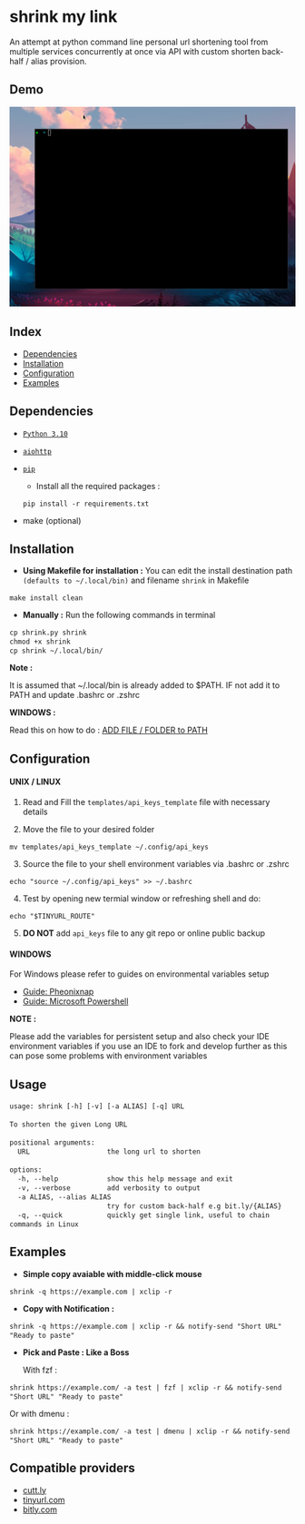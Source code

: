 # shrink my link

An attempt at python command line personal url shortening tool from multiple services concurrently at once via API with custom shorten back-half / alias provision.

## Demo  

![shrink my link](/.assets/shrink_demo_final.gif "shrink my link") 

## Index

- [Dependencies](#dependencies)
- [Installation](#installation)
- [Configuration](#configuration)
- [Examples](#examples)

## Dependencies

- [`Python 3.10`](https://www.python.org/about/gettingstarted/)
- [`aiohttp`](https://docs.aiohttp.org/en/stable/)
- [`pip`](https://pypi.org/project/pip/)
    
    - Install all the required packages :
    ```
    pip install -r requirements.txt
    ```
    
- make (optional)


## Installation

- **Using Makefile for installation :**
You can edit the install destination path `(defaults to ~/.local/bin)` and filename `shrink` in Makefile
```
make install clean
```

- **Manually :**
Run the following commands in terminal
```
cp shrink.py shrink
chmod +x shrink
cp shrink ~/.local/bin/
```

**Note :** 

It is assumed that ~/.local/bin is already added to $PATH. IF not add it to PATH and update .bashrc or .zshrc

**WINDOWS :** 

Read this on how to do : [ADD FILE / FOLDER to PATH](https://answers.microsoft.com/en-us/windows/forum/all/enviromnent-variables-adding-to-system-path/902feff1-cac2-49e3-9021-7fa4bedf4347)

## Configuration

#### UNIX / LINUX


1. Read and Fill the `templates/api_keys_template` file with necessary details

2. Move the file to your desired folder
```
mv templates/api_keys_template ~/.config/api_keys
```
3. Source the file to your shell environment variables via .bashrc or .zshrc
```
echo "source ~/.config/api_keys" >> ~/.bashrc
```
4. Test by opening new termial window or refreshing shell and do:
```
echo "$TINYURL_ROUTE"
```
5. **DO NOT** add `api_keys` file to any git repo or online public backup

#### WINDOWS
For Windows please refer to guides on environmental variables setup
- [Guide: Pheonixnap](https://phoenixnap.com/kb/windows-set-environment-variable)
- [Guide: Microsoft Powershell](https://docs.microsoft.com/en-us/powershell/module/microsoft.powershell.core/about/about_environment_variables?view=powershell-7.2)

**NOTE :** 

Please add the variables for persistent setup and also check your IDE environment variables if you use an IDE to fork and develop further as this can pose some problems with environment variables



## Usage

```
usage: shrink [-h] [-v] [-a ALIAS] [-q] URL

To shorten the given Long URL

positional arguments:
  URL                   the long url to shorten

options:
  -h, --help            show this help message and exit
  -v, --verbose         add verbosity to output
  -a ALIAS, --alias ALIAS
                        try for custom back-half e.g bit.ly/{ALIAS}
  -q, --quick           quickly get single link, useful to chain commands in Linux

```

## Examples

- **Simple copy avaiable with middle-click mouse**
```
shrink -q https://example.com | xclip -r 
```  
- **Copy with Notification :**
```
shrink -q https://example.com | xclip -r && notify-send "Short URL" "Ready to paste"
```

- **Pick and Paste : Like a Boss**  
  
  With fzf :
```
shrink https://example.com/ -a test | fzf | xclip -r && notify-send "Short URL" "Ready to paste"
```
  Or with dmenu :
```
shrink https://example.com/ -a test | dmenu | xclip -r && notify-send "Short URL" "Ready to paste" 
```

## Compatible providers

- [cutt.ly](https://cutt.ly)
- [tinyurl.com](https://tinyurl.com)
- [bitly.com](https://bitly.com)

